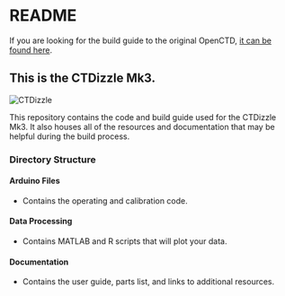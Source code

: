 # README
If you are looking for the build guide to the original OpenCTD, [it can be found here](https://github.com/OceanographyforEveryone/OpenCTD).

## This is the CTDizzle Mk3.
![CTDizzle](https://github.com/CTDizzle/CTDizzle/blob/master/Documentation/Images/20170517_185546.jpg)

This repository contains the code and build guide used for the CTDizzle Mk3.
It also houses all of the resources and documentation that may be helpful during the build process.


### Directory Structure

#### Arduino Files
- Contains the operating and calibration code.

#### Data Processing
- Contains MATLAB and R scripts that will plot your data.

#### Documentation
- Contains the user guide, parts list, and links to additional resources.
